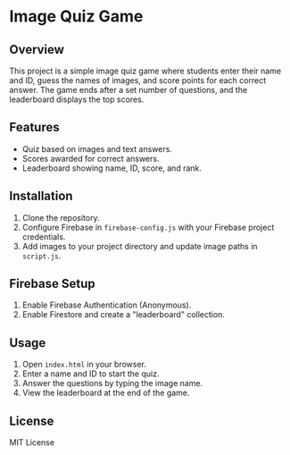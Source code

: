# Image Quiz Game

## Overview
This project is a simple image quiz game where students enter their name and ID, guess the names of images, and score points for each correct answer. The game ends after a set number of questions, and the leaderboard displays the top scores.

## Features
- Quiz based on images and text answers.
- Scores awarded for correct answers.
- Leaderboard showing name, ID, score, and rank.

## Installation
1. Clone the repository.
2. Configure Firebase in `firebase-config.js` with your Firebase project credentials.
3. Add images to your project directory and update image paths in `script.js`.

## Firebase Setup
1. Enable Firebase Authentication (Anonymous).
2. Enable Firestore and create a "leaderboard" collection.

## Usage
1. Open `index.html` in your browser.
2. Enter a name and ID to start the quiz.
3. Answer the questions by typing the image name.
4. View the leaderboard at the end of the game.

## License
MIT License
